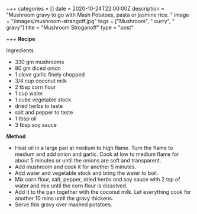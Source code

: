 +++
categories = []
date = 2020-10-24T22:00:00Z
description = "Mushroom gravy to go with Mash Potatoes, pasta or jasmine rice. "
image = "/images/mushroom-strangoff.jpg"
tags = ["Mushroom", " curry", " gravy"]
title = "Mushroom Stroganoff"
type = "post"

+++
**Recipe**

Ingredients

* 330 gm mushrooms
* 80 gm diced onion
* 1 clove garlic finely chopped
* 3/4 cup coconut milk
* 2 tbsp corn flour
* 1 cup water
* 1 cube vegetable stock
* dried herbs to taste
* salt and pepper to taste
* 1 tbsp oil
* 3 tbsp soy sauce

**Method**

* Heat oil in a large pan at medium to high flame. Turn the flame to medium and add onion and garlic. Cook at low to medium flame for about 5 minutes or until the onions are soft and transparent.
* Add mushroom and cook it for another 5 minutes. 
* Add water and vegetable stock and bring the water to boil. 
*  Mix corn flour, salt, pepper, dried herbs and soy sauce with 2 tsp of water and mix until the corn flour is dissolved. 
* Add it to the pan together with the coconut milk. Let everything cook for another 10 mins until the gravy thickens. 
* Serve this gravy over mashed potatoes. 
